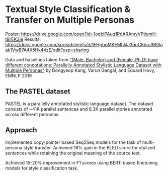 # Textual Style Classification & Transfer on Multiple Personas

Poster: https://drive.google.com/open?id=1oqbIPAuq1PdARAmyVPtiymH-t8rEK3ie
Results: https://docs.google.com/spreadsheets/d/1FHgbpMKFMhklJ3qoC6bru3B0loak1VwB7A4X5Hk44zE/edit?usp=sharing

Data and baselines taken from ["(Male, Bachelor) and (Female, Ph.D) have different connotations: Parallelly Annotated Stylistic Language Dataset with Multiple Personas"](https://arxiv.org/abs/1909.00098) by Dongyeop Kang, Varun Gangal, and Eduard Hovy, EMNLP 2019

## The PASTEL dataset
PASTEL is a parallelly annotated stylistic language dataset.
The dataset consists of ~41K parallel sentences and 8.3K parallel stories annotated across different personas.


## Approach
Implemented copy-pointer based Seq2Seq models for the task of multi-persona style transfer. Achieved 18% gain in the BLEU score for stylized sentences while retaining the original meaning of the source text.

Achieved 15-20% improvement in F1 scores using BERT-based finetuning models for style classification task.
